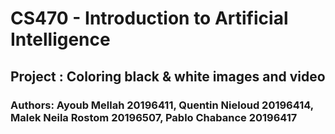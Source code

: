 # CS470 - Introduction to Artificial Intelligence
## Project : Coloring black & white images and video
### Authors: Ayoub Mellah 20196411, Quentin Nieloud 20196414, Malek Neila Rostom 20196507, Pablo Chabance 20196417
